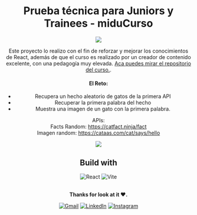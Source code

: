 <h1 align="center">Prueba técnica para Juniors y Trainees - miduCurso</h1>
<div align="center">
  
![](https://img.shields.io/static/v1?label=Estado&message=Completado&color=green)
  <br>

 Este proyecto lo realizo con el fin de reforzar y mejorar los conocimientos de React, además de que el curso es realizado por un creador de contenido excelente, con una pedagogía muy elevada. [Aca puedes mirar el repositorio del curso.](https://github.com/midudev/aprendiendo-react).

  <h4 align="center"> El Reto:</h4>

  - Recupera un hecho aleatorio de gatos de la primera API
  - Recuperar la primera palabra del hecho
  - Muestra una imagen de un gato con la primera palabra.

  APIs:
  <br>
  Facts Random: https://catfact.ninja/fact
  <br>
  Imagen random: https://cataas.com/cat/says/hello
  
  
 [![](https://img.shields.io/static/v1?label=LiveSite&message=Click&color=blue)](https://rauljariasz.github.io/prueba-tecnica-midu-curso/)
 
</div>

<h2 align="center">Build with</h2>

<div align="center">
  
  ![React](https://img.shields.io/badge/react-%2320232a.svg?style=for-the-badge&logo=react&logoColor=%2361DAFB)
  ![Vite](https://img.shields.io/badge/vite-%23646CFF.svg?style=for-the-badge&logo=vite&logoColor=white)
  
</div>

<br>

<div align="center">
<b>Thanks for look at it ♥.</b>
  
  [![Gmail](https://img.shields.io/badge/Gmail-D14836?style=for-the-badge&logo=gmail&logoColor=white)](mailto:rauljariasz@gmail.com)
  [![LinkedIn](https://img.shields.io/badge/linkedin-%230077B5.svg?style=for-the-badge&logo=linkedin&logoColor=white)](https://www.linkedin.com/in/rauljariasz/)
  [![Instagram](https://img.shields.io/badge/Instagram-%23E4405F.svg?style=for-the-badge&logo=Instagram&logoColor=white)](https://www.instagram.com/rauljariasz/)
</div>
